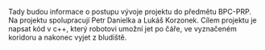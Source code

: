 Tady budou informace o postupu vývoje projektu do předmětu BPC-PRP. Na projektu spolupracují Petr Danielka a Lukáš Korzonek. Cílem projektu je napsat kód v c++, který robotovi umožní jet po čáře, ve vyznačeném koridoru a nakonec vyjet z bludiště.
